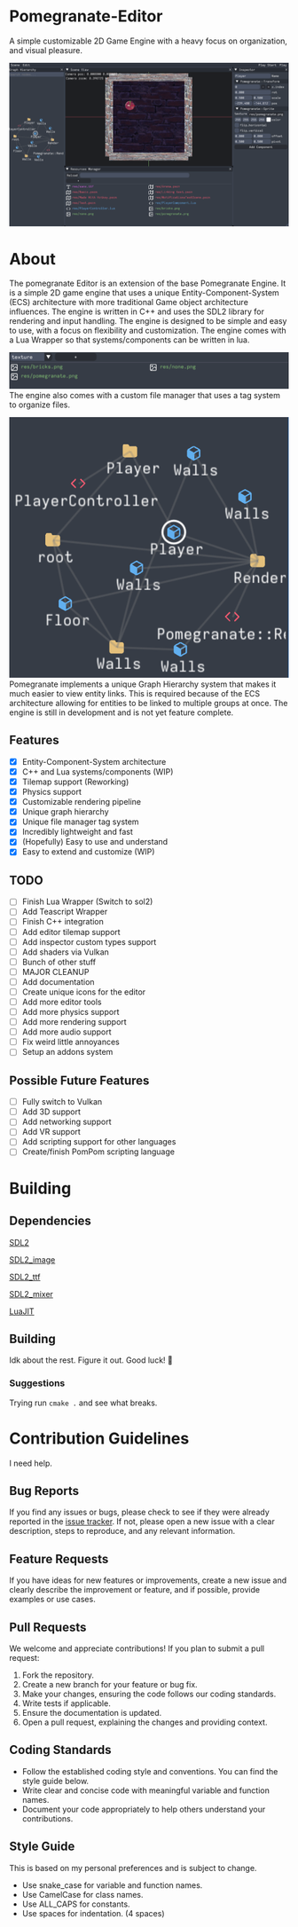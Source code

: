 # Pomegranate-Editor
A simple customizable 2D Game Engine with a heavy focus on organization, and visual pleasure.

![Full Scene.png](img%2FFull%20Scene.png)

# About

The pomegranate Editor is an extension of the base Pomegranate Engine.
It is a simple 2D game engine that uses a unique Entity-Component-System (ECS) architecture with more traditional Game object architecture influences. 
The engine is written in C++ and uses the SDL2 library for rendering and input handling. 
The engine is designed to be simple and easy to use, with a focus on flexibility and customization.
The engine comes with a Lua Wrapper so that systems/components can be written in lua.

![Searching By Tag.png](img%2FSearching%20By%20Tag.png)
The engine also comes with a custom file manager that uses a tag system to organize files.

![Hierarchy.png](img%2FHierarchy.png)
Pomegranate implements a unique Graph Hierarchy system that makes it much easier to view entity links. 
This is required because of the ECS architecture allowing for entities to be linked to multiple groups at once.
The engine is still in development and is not yet feature complete.

## Features

- [x] Entity-Component-System architecture
- [x] C++ and Lua systems/components (WIP)
- [x] Tilemap support (Reworking)
- [x] Physics support
- [x] Customizable rendering pipeline
- [x] Unique graph hierarchy
- [x] Unique file manager tag system
- [x] Incredibly lightweight and fast
- [x] (Hopefully) Easy to use and understand
- [x] Easy to extend and customize (WIP)

## TODO

- [ ] Finish Lua Wrapper (Switch to sol2)
- [ ] Add Teascript Wrapper
- [ ] Finish C++ integration
- [ ] Add editor tilemap support
- [ ] Add inspector custom types support
- [ ] Add shaders via Vulkan
- [ ] Bunch of other stuff
- [ ] MAJOR CLEANUP
- [ ] Add documentation
- [ ] Create unique icons for the editor
- [ ] Add more editor tools
- [ ] Add more physics support
- [ ] Add more rendering support
- [ ] Add more audio support
- [ ] Fix weird little annoyances
- [ ] Setup an addons system

## Possible Future Features

- [ ] Fully switch to Vulkan
- [ ] Add 3D support
- [ ] Add networking support
- [ ] Add VR support
- [ ] Add scripting support for other languages
- [ ] Create/finish PomPom scripting language

# Building

## Dependencies
[SDL2](https://github.com/libsdl-org/SDL/releases/tag/release-2.30.2)

[SDL2_image](https://github.com/libsdl-org/SDL_image/releases/tag/release-2.8.2)

[SDL2_ttf](https://github.com/libsdl-org/SDL_ttf/releases/tag/release-2.22.0)

[SDL2_mixer](https://github.com/libsdl-org/SDL_mixer/releases/tag/release-2.8.0)

[LuaJIT](https://luajit.org/download.html)


## Building

Idk about the rest.
Figure it out. Good luck! 🥰

### Suggestions

Trying run ```cmake .```  and see what breaks.

# Contribution Guidelines

I need help.

## Bug Reports

If you find any issues or bugs, please check to see if they were already reported in the [issue tracker](https://github.com/Pomegranate-Engine/Pomegranate-Engine/issues). 
If not, please open a new issue with a clear description, steps to reproduce, and any relevant information.

## Feature Requests

If you have ideas for new features or improvements, create a new issue and clearly describe the improvement or feature, 
and if possible, provide examples or use cases.

## Pull Requests

We welcome and appreciate contributions! If you plan to submit a pull request:

1. Fork the repository.
2. Create a new branch for your feature or bug fix.
3. Make your changes, ensuring the code follows our coding standards.
4. Write tests if applicable.
5. Ensure the documentation is updated.
6. Open a pull request, explaining the changes and providing context.

## Coding Standards

- Follow the established coding style and conventions. You can find the style guide below.
- Write clear and concise code with meaningful variable and function names.
- Document your code appropriately to help others understand your contributions.

## Style Guide

This is based on my personal preferences and is subject to change.

- Use snake_case for variable and function names.
- Use CamelCase for class names.
- Use ALL_CAPS for constants.
- Use spaces for indentation. (4 spaces)